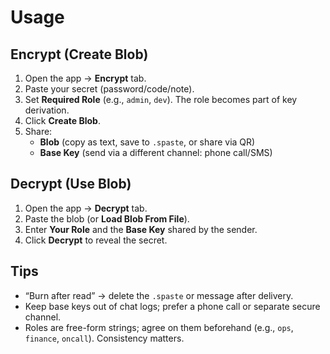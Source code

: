 # Usage

## Encrypt (Create Blob)
1) Open the app → **Encrypt** tab.
2) Paste your secret (password/code/note).
3) Set **Required Role** (e.g., `admin`, `dev`). The role becomes part of key derivation.
4) Click **Create Blob**.
5) Share:
   - **Blob** (copy as text, save to `.spaste`, or share via QR)
   - **Base Key** (send via a different channel: phone call/SMS)

## Decrypt (Use Blob)
1) Open the app → **Decrypt** tab.
2) Paste the blob (or **Load Blob From File**).
3) Enter **Your Role** and the **Base Key** shared by the sender.
4) Click **Decrypt** to reveal the secret.

## Tips
- “Burn after read” → delete the `.spaste` or message after delivery.
- Keep base keys out of chat logs; prefer a phone call or separate secure channel.
- Roles are free-form strings; agree on them beforehand (e.g., `ops`, `finance`, `oncall`). Consistency matters.

